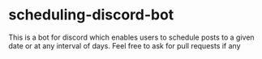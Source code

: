 # scheduling-discord-bot
This is a bot for discord which enables users to schedule posts to a given date or at any interval of days. Feel free to ask for pull requests if any

